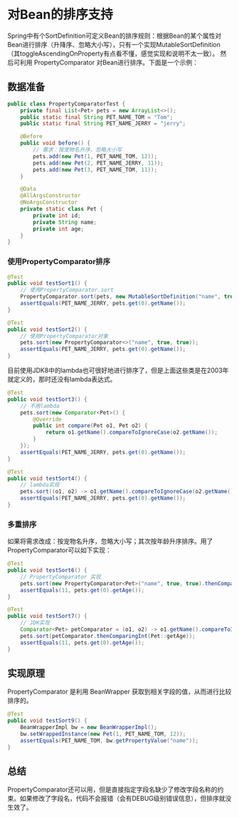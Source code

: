 # 对Bean的排序支持
Spring中有个SortDefinition可定义Bean的排序规则：根据Bean的某个属性对Bean进行排序（升降序、忽略大小写），只有一个实现MutableSortDefinition（其toggleAscendingOnProperty有点看不懂，感觉实现和说明不太一致）。
然后可利用 PropertyComparator 对Bean进行排序。下面是一个示例：

## 数据准备
```java
public class PropertyComparatorTest {
    private final List<Pet> pets = new ArrayList<>();
    public static final String PET_NAME_TOM = "Tom";
    public static final String PET_NAME_JERRY = "jerry";

    @Before
    public void before() {
        // 需求：按宠物名升序，忽略大小写
        pets.add(new Pet(1, PET_NAME_TOM, 12));
        pets.add(new Pet(2, PET_NAME_JERRY, 11));
        pets.add(new Pet(3, PET_NAME_TOM, 11));
    }

    @Data
    @AllArgsConstructor
    @NoArgsConstructor
    private static class Pet {
        private int id;
        private String name;
        private int age;
    }
}
```

### 使用PropertyComparator排序
```java
@Test
public void testSort1() {
    // 使用PropertyComparator.sort
    PropertyComparator.sort(pets, new MutableSortDefinition("name", true, true));
    assertEquals(PET_NAME_JERRY, pets.get(0).getName());
}

@Test
public void testSort2() {
    // 使用PropertyComparator对象
    pets.sort(new PropertyComparator<>("name", true, true));
    assertEquals(PET_NAME_JERRY, pets.get(0).getName());
}
```

目前使用JDK8中的lambda也可很好地进行排序了，但是上面这些类是在2003年就定义的，那时还没有lambda表达式。
```java
@Test
public void testSort3() {
    // 不用lambda
    pets.sort(new Comparator<Pet>() {
        @Override
        public int compare(Pet o1, Pet o2) {
            return o1.getName().compareToIgnoreCase(o2.getName());
        }
    });
    assertEquals(PET_NAME_JERRY, pets.get(0).getName());
}

@Test
public void testSort4() {
    // lambda实现
    pets.sort((o1, o2) -> o1.getName().compareToIgnoreCase(o2.getName()));
    assertEquals(PET_NAME_JERRY, pets.get(0).getName());
}
```

### 多重排序
如果将需求改成：按宠物名升序，忽略大小写；其次按年龄升序排序。用了PropertyComparator可以如下实现：
```java
@Test
public void testSort6() {
    // PropertyComparator 实现
    pets.sort(new PropertyComparator<Pet>("name", true, true).thenComparing(Pet::getAge));
    assertEquals(11, pets.get(0).getAge());
}

@Test
public void testSort7() {
    // JDK实现
    Comparator<Pet> petComparator = (o1, o2) -> o1.getName().compareToIgnoreCase(o2.getName());
    pets.sort(petComparator.thenComparingInt(Pet::getAge));
    assertEquals(11, pets.get(0).getAge());
}
```

## 实现原理
PropertyComparator 是利用 BeanWrapper 获取到相关字段的值，从而进行比较排序的。
```java
@Test
public void testSort9() {
    BeanWrapperImpl bw = new BeanWrapperImpl();
    bw.setWrappedInstance(new Pet(1, PET_NAME_TOM, 12));
    assertEquals(PET_NAME_TOM, bw.getPropertyValue("name"));
}
```

## 总结
PropertyComparator还可以用，但是直接指定字段名缺少了修改字段名称的约束。如果修改了字段名，代码不会报错（会有DEBUG级别错误信息），但排序就没生效了。